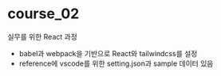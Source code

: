 # course_02
실무를 위한 React 과정

* babel과 webpack을 기반으로 React와 tailwindcss를 설정
* reference에 vscode를 위한 setting.json과 sample 데이터 있음
